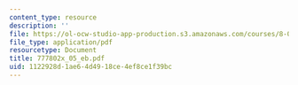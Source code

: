 ```yaml
---
content_type: resource
description: ''
file: https://ol-ocw-studio-app-production.s3.amazonaws.com/courses/8-02x-physics-ii-electricity-magnetism-with-an-experimental-focus-spring-2005/1122928d1ae64d4918ce4ef8ce1f39bc_777802x_05_eb.pdf
file_type: application/pdf
resourcetype: Document
title: 777802x_05_eb.pdf
uid: 1122928d-1ae6-4d49-18ce-4ef8ce1f39bc
---
```

